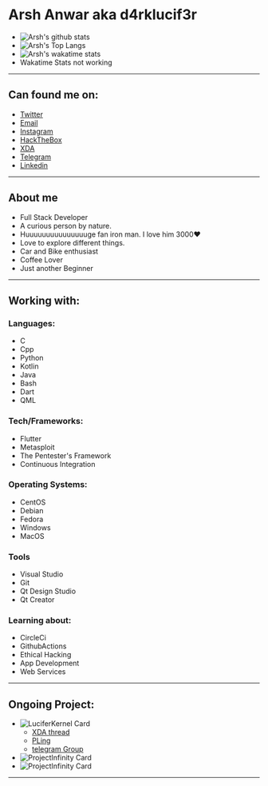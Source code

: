 # Arsh Anwar aka d4rklucif3r
- ![Arsh's github stats](https://github-readme-stats.vercel.app/api?username=d4rk-lucif3r&show_icons=true&theme=dark&layout=compact)
- ![Arsh's Top Langs](https://github-readme-stats.vercel.app/api/top-langs/?username=d4rk-lucif3r&langs_count=100&layout=compact&theme=dark&custom_title=Arsh%27s%20Most%20Used%20Languages&card_width=444)
- ![Arsh's wakatime stats](https://github-readme-stats.vercel.app/api/wakatime?username=d4rklucif3r&theme=dark&custom_title=Arsh%27s%20Wakatime%20Weekly%20Stats&card_width=440)
- Wakatime Stats not working
---
## Can found me on:
- [Twitter](https://twitter.com/d4rklucif3r)
- [Email](mailto:lucifer78908@gmail.com)
- [Instagram](https://www.instagram.com/l_u_c_i_f_3_r._)
- [HackTheBox](https://www.hackthebox.eu/profile/319127)
- [XDA](https://forum.xda-developers.com/member.php?u=11193889)
- [Telegram](https://t.me/d4rklucif3r)
- [Linkedin](https://www.linkedin.com/in/arsh-anwar-51ab6b19a/)


---

## About me
- Full Stack Developer
- A curious person by nature. 
- Huuuuuuuuuuuuuuuge fan iron man. I love him 3000❤
- Love to explore different things. 
- Car and Bike enthusiast
- Coffee Lover
- Just another Beginner

---
## Working with:

### Languages:
- C
- Cpp
- Python
- Kotlin
- Java
- Bash
- Dart
- QML


### Tech/Frameworks:

- Flutter
- Metasploit
- The Pentester's Framework
- Continuous Integration

### Operating Systems:

- CentOS
- Debian
- Fedora
- Windows
- MacOS

### Tools
- Visual Studio
- Git
- Qt Design Studio
- Qt Creator


### Learning about: 
- CircleCi
- GithubActions
- Ethical Hacking
- App Development
- Web Services

---
## Ongoing Project:
- ![LuciferKernel Card](https://github-readme-stats.vercel.app/api/pin/?username=d4rk-lucif3r&repo=LuciferKernel&theme=dark)
  - [XDA thread](https://forum.xda-developers.com/mi-a1/development/kernel-lucifer-kernel-v3-oc-nonoc-t4186317)
  - [PLing](https://www.pling.com/p/1441583/)
  - [telegram Group](https://t.me/luciferkernel)
- ![ProjectInfinity Card](https://github-readme-stats.vercel.app/api/pin/?username=d4rk-lucif3r&repo=Project-Infinity&theme=dark)
- ![ProjectInfinity Card](https://github-readme-stats.vercel.app/api/pin/?username=d4rk-lucif3r&repo=Smart-Alarm-Clock&theme=dark)

---







